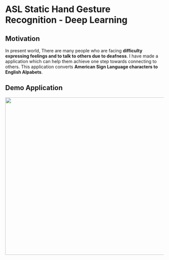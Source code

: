# ASL Static Hand Gesture Recognition - Deep Learning

## Motivation
In present world, There are many people who are facing **difficulty expressing feelings and to talk to others due to deafness**.
I have made a application which can help them achieve one step towards connecting to others. This application converts **American Sign Language characters to English Alpabets**.

## Demo Application

<div style="text-align:center"><img width="600" height="500"  src="Images/ASL_Application_Demo.gif"></div>
